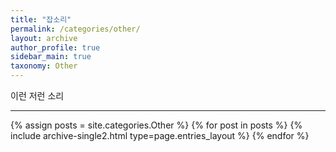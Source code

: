 ```yaml
---
title: "잡소리"
permalink: /categories/other/
layout: archive
author_profile: true
sidebar_main: true
taxonomy: Other
---
```


이런 저런 소리

--------

{% assign posts = site.categories.Other %}
{% for post in posts %} {% include archive-single2.html type=page.entries_layout %} {% endfor %}
